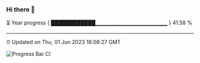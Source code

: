 ### Hi there 👋

⏳ Year progress { ████████████▁▁▁▁▁▁▁▁▁▁▁▁▁▁▁▁▁▁ } 41.58 %

---

⏰ Updated on Thu, 01 Jun 2023 18:08:27 GMT

![Progress Bar CI](https://github.com/Shyam-Makwana/GitHub-Actions-Demo/workflows/Progress%20Bar%20CI/badge.svg)
